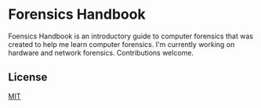 # Forensics Handbook

Foensics Handbook is an introductory guide to computer forensics that was created to help me learn computer forensics. I'm currently working on hardware and network forensics. Contributions welcome.

## License
[MIT](https://choosealicense.com/licenses/mit/)